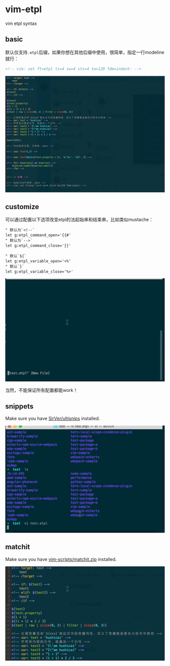 # vim-etpl

vim etpl syntax

## basic

默认仅支持`.etpl`后缀，如果你想在其他后缀中使用，很简单，指定一行modeline就行：

```html
<!-- vim: set ft=etpl ts=4 sw=4 sts=4 tw=120 fdm=indent: -->
```
![](./screenshots/1.png)

## customize

可以通过配置以下选项改变etpl的法起始串和结束串，比如类似mustache：

```viml
" 默认为`<!--`
let g:etpl_command_open='{{#'
" 默认为`-->`
let g:etpl_command_close='}}'

" 默认`${`
let g:etpl_variable_open='<%'
" 默认`}`
let g:etpl_variable_close='%>'
```

![](./screenshots/4.gif)

当然，不能保证所有配置都能work！

## snippets

Make sure you have [SirVer/ultisnips](https://github.com/SirVer/ultisnips) installed.

![](./screenshots/2.gif)

## matchit

Make sure you have [vim-scripts/matchit.zip](https://github.com/vim-scripts/matchit.zip) installed.

![](./screenshots/3.gif)
